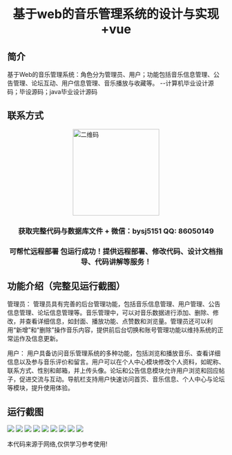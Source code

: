 <p><h1 align="center">基于web的音乐管理系统的设计与实现+vue</h1></p>

## 简介
基于Web的音乐管理系统：角色分为管理员、用户；功能包括音乐信息管理、公告管理、论坛互动、用户信息管理、音乐播放与收藏等。    --计算机毕业设计源码；毕设源码；java毕业设计源码


## 联系方式
<img src="https://bs-1329754181.cos.ap-shanghai.myqcloud.com/wx.jpg" alt="二维码" style="display: block; margin: 0 auto;" width="200px">
<p><h3 align="center">获取完整代码与数据库文件 + 微信：bysj5151 QQ: 86050149</h3></p>
<p><h3 align="center">可帮忙远程部署 包运行成功！提供远程部署、修改代码、设计文档指导、代码讲解等服务！</h3></p>

## 功能介绍（完整见运行截图）
管理员： 管理员具有完善的后台管理功能，包括音乐信息管理、用户管理、公告信息管理、论坛信息管理等。音乐管理中，可以对音乐数据进行添加、删除、修改，并查看详细信息，如封面、播放功能、点赞数和浏览量。管理员还可以利用“新增”和“删除”操作音乐内容，提供前后台切换和账号管理功能以维持系统的正常运作及信息更新。

用户： 用户具备访问音乐管理系统的多种功能，包括浏览和播放音乐、查看详细信息以及参与音乐评价和留言。用户可以在个人中心模块修改个人资料，如昵称、联系方式、性别和邮箱，并上传头像。论坛和公告信息模块允许用户浏览和回应帖子，促进交流与互动。导航栏支持用户快速访问首页、音乐信息、个人中心与论坛等模块，提升使用体验。


## 运行截图
![](https://bs-1329754181.cos.ap-shanghai.myqcloud.com/ssm/MusicManagementSystem/img/001.jpg)
![](https://bs-1329754181.cos.ap-shanghai.myqcloud.com/ssm/MusicManagementSystem/img/002.jpg)
![](https://bs-1329754181.cos.ap-shanghai.myqcloud.com/ssm/MusicManagementSystem/img/003.jpg)
![](https://bs-1329754181.cos.ap-shanghai.myqcloud.com/ssm/MusicManagementSystem/img/004.jpg)
![](https://bs-1329754181.cos.ap-shanghai.myqcloud.com/ssm/MusicManagementSystem/img/005.jpg)
![](https://bs-1329754181.cos.ap-shanghai.myqcloud.com/ssm/MusicManagementSystem/img/006.jpg)
![](https://bs-1329754181.cos.ap-shanghai.myqcloud.com/ssm/MusicManagementSystem/img/007.jpg)
![](https://bs-1329754181.cos.ap-shanghai.myqcloud.com/ssm/MusicManagementSystem/img/008.jpg)
![](https://bs-1329754181.cos.ap-shanghai.myqcloud.com/ssm/MusicManagementSystem/img/009.jpg)

<p>本代码来源于网络,仅供学习参考使用!</p>

